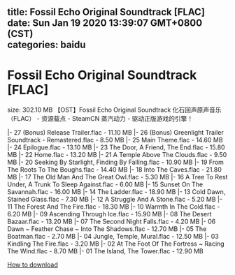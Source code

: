 
title: Fossil Echo Original Soundtrack [FLAC]
date: Sun Jan 19 2020 13:39:07 GMT+0800 (CST)    
categories: baidu
---

# Fossil Echo Original Soundtrack [FLAC]
size: 302.10 MB
 【OST】Fossil Echo Original Soundtrack 化石回声原声音乐（FLAC） - 资源载点 - SteamCN 蒸汽动力 - 驱动正版游戏的引擎！
 
|- 27 (Bonus) Release Trailer.flac - 11.10 MB
|- 26 (Bonus) Greenlight Trailer Soundtrack - Remastered.flac - 8.50 MB
|- 25 Main Theme.flac - 14.60 MB
|- 24 Epilogue.flac - 13.10 MB
|- 23 The Door, A Friend, The End.flac - 15.80 MB
|- 22 Home.flac - 13.20 MB
|- 21 A Temple Above The Clouds.flac - 9.50 MB
|- 20 Seeking By Starlight, Finding By Falling.flac - 10.90 MB
|- 19 From The Roots To The Boughs.flac - 14.40 MB
|- 18 Into The Caves.flac - 21.80 MB
|- 17 The Old Man And The Great Owl.flac - 5.30 MB
|- 16 A Tree To Rest Under, A Trunk To Sleep Against.flac - 6.00 MB
|- 15 Sunset On The Savannah.flac - 16.00 MB
|- 14 The Ladder.flac - 18.90 MB
|- 13 Cold Dawn, Stained Glass.flac - 7.30 MB
|- 12 A Struggle And A Stone.flac - 5.20 MB
|- 11 The Forest And The Fire.flac - 18.30 MB
|- 10 Warmth In The Cold.flac - 6.20 MB
|- 09 Ascending Through Ice.flac - 15.90 MB
|- 08 The Desert Bazaar.flac - 13.20 MB
|- 07 The Second Night Falls.flac - 4.20 MB
|- 06 Dawn ~ Feather Chase ~ Into The Shadows.flac - 12.70 MB
|- 05 The Boatman.flac - 2.70 MB
|- 04 Jungle, Temple, Mural.flac - 12.50 MB
|- 03 Kindling The Fire.flac - 3.20 MB
|- 02 At The Foot Of The Fortress ~ Racing The Wind.flac - 8.70 MB
|- 01 The Island, The Tower.flac - 12.90 MB

[How to download](https://bpcam.bemobtrk.com/go/2ceec3aa-1ca2-46d6-b9ff-aaa5c184517c?jno=1807)